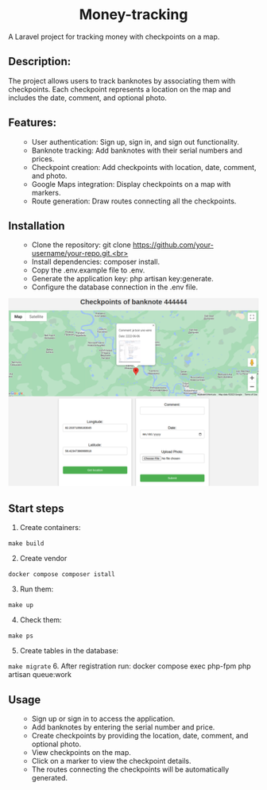 <h1 align="center">Money-tracking</h1>
  <p> A Laravel project for tracking money with checkpoints on a map.
 <h2>Description:</h2>
  <p>The project allows users to track banknotes by associating them with checkpoints. Each checkpoint represents a location on the map and includes the date, comment, and optional photo.</p>
<h2>Features:</h2>
<ul>

- User authentication: Sign up, sign in, and sign out functionality.
- Banknote tracking: Add banknotes with their serial numbers and prices.
- Checkpoint creation: Add checkpoints with location, date, comment, and photo.
- Google Maps integration: Display checkpoints on a map with markers.
- Route generation: Draw routes connecting all the checkpoints.
</ul>

<h2> Installation </h2>
<ul>
    
- Clone the repository: git clone https://github.com/your-username/your-repo.git.<br>
- Install dependencies: composer install.<br>
- Copy the .env.example file to .env.<br>
- Generate the application key: php artisan key:generate.<br>
- Configure the database connection in the .env file.<br>
</ul>
<img src="https://github.com/savinmikhail/money-tracking-app/blob/master/ScreenshotReadme.png?raw=true" alt="Screenshot">

<h2> Start steps</h2>

1. Create containers:

```make build```

2. Create vendor

```docker compose composer istall```

3. Run them:

```make up```

4. Check them:

```make ps```

5. Create tables in the database:

```make migrate``` 
6. After registration run: docker compose exec php-fpm php artisan queue:work


<h2>Usage </h2>
<ul>
    
- Sign up or sign in to access the application.<br>
- Add banknotes by entering the serial number and price.<br>
- Create checkpoints by providing the location, date, comment, and optional photo.<br>
- View checkpoints on the map.<br>
- Click on a marker to view the checkpoint details.<br>
- The routes connecting the checkpoints will be automatically generated.<br>
</ul>
